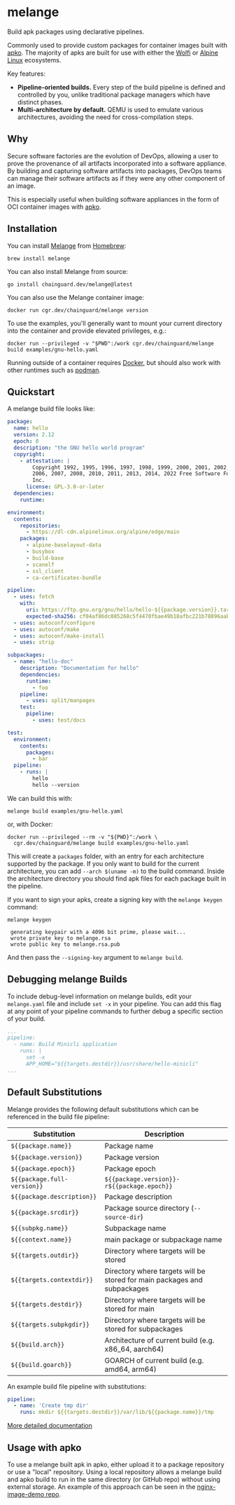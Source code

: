# melange

Build apk packages using declarative pipelines.

Commonly used to provide custom packages for container images built with [apko][apko]. The majority
of apks are built for use with either the [Wolfi](https://github.com/wolfi-dev) or [Alpine Linux](https://www.alpinelinux.org/) ecosystems.

Key features:

 - **Pipeline-oriented builds.** Every step of the build pipeline is defined and
   controlled by you, unlike traditional package managers which have distinct
   phases.
 - **Multi-architecture by default.** QEMU is used to emulate various
   architectures, avoiding the need for cross-compilation steps.

## Why

Secure software factories are the evolution of DevOps, allowing a
user to prove the provenance of all artifacts incorporated
into a software appliance.  By building and capturing software
artifacts into packages, DevOps teams can manage their software
artifacts as if they were any other component of an image.

This is especially useful when building software appliances in
the form of OCI container images with [apko][apko].

   [apko]: https://github.com/chainguard-dev/apko

## Installation

You can install [Melange](https://formulae.brew.sh/formula/melange) from [Homebrew](https://brew.sh/):

```shell
brew install melange
```

You can also install Melange from source:

```shell
go install chainguard.dev/melange@latest
```

You can also use the Melange container image:

```shell
docker run cgr.dev/chainguard/melange version
```

To use the examples, you'll generally want to mount your current directory into the container and provide elevated privileges, e.g.:

```shell
docker run --privileged -v "$PWD":/work cgr.dev/chainguard/melange build examples/gnu-hello.yaml
```

Running outside of a container requires [Docker](https://docs.docker.com/get-docker/), but should also work with other runtimes such as [podman](https://podman.io/getting-started/installation).

## Quickstart

A melange build file looks like:

```yaml
package:
  name: hello
  version: 2.12
  epoch: 0
  description: "the GNU hello world program"
  copyright:
    - attestation: |
        Copyright 1992, 1995, 1996, 1997, 1998, 1999, 2000, 2001, 2002, 2005,
        2006, 2007, 2008, 2010, 2011, 2013, 2014, 2022 Free Software Foundation,
        Inc.
      license: GPL-3.0-or-later
  dependencies:
    runtime:

environment:
  contents:
    repositories:
      - https://dl-cdn.alpinelinux.org/alpine/edge/main
    packages:
      - alpine-baselayout-data
      - busybox
      - build-base
      - scanelf
      - ssl_client
      - ca-certificates-bundle

pipeline:
  - uses: fetch
    with:
      uri: https://ftp.gnu.org/gnu/hello/hello-${{package.version}}.tar.gz
      expected-sha256: cf04af86dc085268c5f4470fbae49b18afbc221b78096aab842d934a76bad0ab
  - uses: autoconf/configure
  - uses: autoconf/make
  - uses: autoconf/make-install
  - uses: strip

subpackages:
  - name: "hello-doc"
    description: "Documentation for hello"
    dependencies:
      runtime:
        - foo
    pipeline:
      - uses: split/manpages
    test:
      pipeline:
        - uses: test/docs

test:
  environment:
    contents:
      packages:
        - bar
  pipeline:
    - runs: |
        hello
        hello --version
```

We can build this with:

```shell
melange build examples/gnu-hello.yaml
```

or, with Docker:

```shell
docker run --privileged --rm -v "${PWD}":/work \
  cgr.dev/chainguard/melange build examples/gnu-hello.yaml
```

This will create a `packages` folder, with an entry for each architecture supported by the package. If you only want to build for the current architecture, you can add `--arch $(uname -m)` to the build command. Inside the architecture directory you should find apk files for each package built in the pipeline.

If you want to sign your apks, create a signing key with the `melange keygen` command:

```shell
melange keygen
```
```
 generating keypair with a 4096 bit prime, please wait...
 wrote private key to melange.rsa
 wrote public key to melange.rsa.pub
```

And then pass the `--signing-key` argument to `melange build`.

## Debugging melange Builds

To include debug-level information on melange builds, edit your `melange.yaml` file and include `set -x` in your pipeline. You can add this flag at any point of your pipeline commands to further debug a specific section of your build.

```yaml
...
pipeline:
  - name: Build Minicli application
    runs: |
      set -x
      APP_HOME="${{targets.destdir}}/usr/share/hello-minicli"
...
```

## Default Substitutions

Melange provides the following default substitutions which can be referenced in the build file pipeline:

| **Substitution**            | **Description**                                                          |
|-----------------------------|--------------------------------------------------------------------------|
| `${{package.name}}`         | Package name                                                             |
| `${{package.version}}`      | Package version                                                          |
| `${{package.epoch}}`        | Package epoch                                                            |
| `${{package.full-version}}` | `${{package.version}}-r${{package.epoch}}`                               |
| `${{package.description}}`  | Package description                                                      |
| `${{package.srcdir}}`       | Package source directory (`--source-dir`)                                |
| `${{subpkg.name}}`          | Subpackage name                                                          |
| `${{context.name}}`         | main package or subpackage name
| `${{targets.outdir}}`       | Directory where targets will be stored                                   |
| `${{targets.contextdir}}`   | Directory where targets will be stored for main packages and subpackages |
| `${{targets.destdir}}`      | Directory where targets will be stored for main                          |
| `${{targets.subpkgdir}}`    | Directory where targets will be stored for subpackages                   |
| `${{build.arch}}`           | Architecture of current build (e.g. x86_64, aarch64)                     |
| `${{build.goarch}}`         | GOARCH of current build (e.g. amd64, arm64)                              |

An example build file pipeline with substitutions:

```yaml
pipeline:
  - name: 'Create tmp dir'
    runs: mkdir ${{targets.destdir}}/var/lib/${{package.name}}/tmp
```

[More detailed documentation](./docs/)

## Usage with apko

To use a melange built apk in apko, either upload it to a package repository or use a "local" repository. Using a local repository allows a melange build and apko build to run in the same directory (or GitHub repo) without using external storage.
An example of this approach can be seen in the [nginx-image-demo repo](https://github.com/chainguard-dev/nginx-image-demo/).
